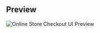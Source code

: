 
## Preview

![Online Store Checkout UI Preview](https://github.com/ebulfez21/Html_Task/blob/main/table/SharedScreenshot.jpg)